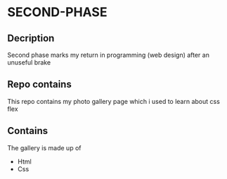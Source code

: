 # SECOND-PHASE

## Decription
Second phase marks my return in programming (web design) after an unuseful brake

## Repo contains
This repo contains my photo gallery page which i used to learn about css flex

## Contains
The gallery is made up of
+ Html
+ Css
